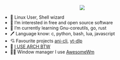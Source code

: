 <p align="center">
  <img src="https://user-images.githubusercontent.com/58996975/183355755-a1e42c62-d808-415b-a453-95e55322bec0.png" />
</p>

- 👋 Linux User, Shell wizard
- 👀 I’m interested in free and open source software
- 🌱 I’m currently learning Gnu-coreutils, go, rust
- 🖊️ Language know: c, python, bash, lua, javascript
- 💘 Favourite projects [ani-cli](https://github.com/pystardust/ani-cli), [yt-dlp](https://github.com/yt-dlp/yt-dlp)
- 🎈 [I USE ARCH BTW](https://archlinux.org/)
- 🧚🏻 Window manager I use [AwesomeWm](https://awesomewm.org/)

<!---
freezboltz/freezboltz is a ✨ special ✨ repository because its `README.md` (this file) appears on your GitHub profile.
You can click the Preview link to take a look at your changes.
--->
